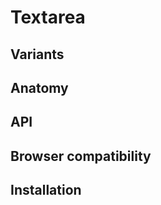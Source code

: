 <script setup>
	import Example from "../../.vitepress/theme/app/components/Example.vue"
	import Baseline from "../../.vitepress/theme/app/components/Baseline.vue"
</script>

# Textarea

## Variants

<Example row>
<template #example>
<div class="field">
    <textarea  placeholder="Default"></textarea>
  </div>

  <div class="field filled">
    <textarea placeholder="Filled"></textarea>
  </div>
</template>
<template #code>

```html
<div class="field">
  <textarea placeholder="Default"></textarea>
</div>

<div class="field filled">
  <textarea placeholder="Filled"></textarea>
</div>
```

</template>
</Example>

## Anatomy

## API

## Browser compatibility

## Installation
